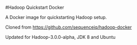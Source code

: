 #Hadoop Quickstart Docker

A Docker image for quickstarting Hadoop setup. 

Cloned from https://github.com/sequenceiq/hadoop-docker

Updated for Hadoop-3.0.0-alpha, JDK 8 and Ubuntu